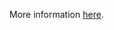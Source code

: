 More information [here](https://docs.paloaltonetworks.com/content/techdocs/en_US/prisma/prisma-cloud/prisma-cloud-code-security-policy-reference/api-policies/openapi-policies/ensure-that-security-requirement-defined-in-securitydefinitions.html).
